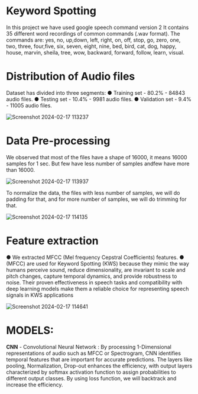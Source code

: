 # Keyword Spotting
In this project we have used google speech command version 2 
It contains 35 different word recordings of common commands (.wav format). 
The commands are: yes, no, up,down, left, right, on, off, stop, go, zero, one, two, three, four,five, six, seven, eight, nine, bed, bird, cat, dog, happy, house, marvin, sheila, tree, wow, backward, forward, follow, learn, visual.
# Distribution of Audio files
Dataset has divided into three segments:
● Training set - 80.2% - 84843 audio files. ● Testing set - 10.4% - 9981 audio files. ● Validation set - 9.4% - 11005 audio files.

![Screenshot 2024-02-17 113237](https://github.com/PVHarika/Keyword-Spotting-/assets/147228955/45643d80-69d1-45b2-891d-56b9404d939d)
# Data Pre-processing 
We observed that most of the files have a shape of 16000, 
it means 16000 samples for 1 sec. 
But few have less number of samples andfew have more than 16000.

![Screenshot 2024-02-17 113937](https://github.com/PVHarika/Keyword-Spotting-/assets/147228955/1249e2f3-0921-4fc2-8d25-a5b81a0afdd8)

To normalize the data, the files with less number of samples, we will do padding for that, and for more number of samples,
we will do trimming for that.

![Screenshot 2024-02-17 114135](https://github.com/PVHarika/Keyword-Spotting-/assets/147228955/b8096c40-7d25-4440-9236-326dd8815632)

# Feature extraction 
● We extracted MFCC (Mel frequency Cepstral Coefficients) features.
● (MFCC) are used for Keyword Spotting (KWS) because they mimic the way humans perceive sound, reduce dimensionality, are invariant to scale and pitch changes, capture temporal dynamics, and provide robustness to noise. Their proven effectiveness in speech tasks and compatibility with deep learning models make them a reliable choice for representing speech signals in KWS applications

![Screenshot 2024-02-17 114641](https://github.com/PVHarika/Keyword-Spotting-/assets/147228955/7e31f857-d57b-454c-a770-6bec53db55d7)

# MODELS:
**CNN** - Convolutional Neural Network : By processing 1-Dimensional representations of audio such as MFCC or Spectrogram, CNN identifies temporal features that are important for accurate predictions. The layers like pooling, Normalization, Drop-out enhances the efficiency, with output layers characterized by softmax activation function to assign probabilities to different output classes. By using loss function, we will backtrack and increase the efficiency.
